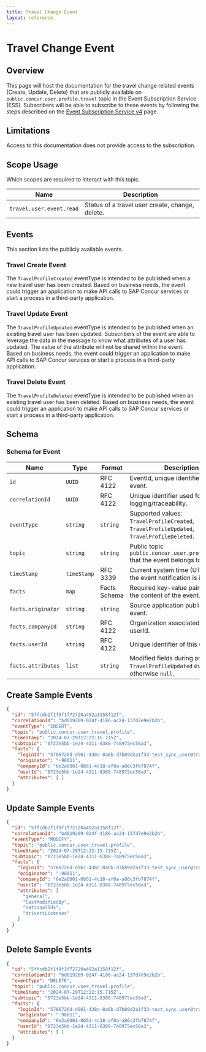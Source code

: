 ```yaml
---
title: Travel Change Event
layout: reference
---
```


# Travel Change Event

## <a name="overview"></a>Overview

This page will host the documentation for the travel change related events (Create, Update, Delete) that are publicly available on `public.concur.user.profile.travel` topic in the Event Subscription Service (ESS). Subscribers will be able to subscribe to these events by following the steps described on the [Event Subscription Service v4](https://developer.concur.com/api-reference/ess/v4.event-subscription.html) page.

## <a name="limitations"></a>Limitations

Access to this documentation does not provide access to the subscription.

## <a name="scope-usage"></a>Scope Usage

Which scopes are required to interact with this topic.

Name|Description
---|---
`travel.user.event.read`|Status of a travel user create, change, delete.

## <a name="events"></a>Events

This section lists the publicly available events.

### <a name="create-travel-event"></a>Travel Create Event
The `TravelProfileCreated` eventType is intended to be published when a new travel user has been created. Based on business needs, the event could trigger an application to make API calls to SAP Concur services or start a process in a third-party application.

### <a name="update-travel-event"></a>Travel Update Event
The `TravelProfileUpdated` eventType is intended to be published when an existing travel user has been updated. Subscribers of the event are able to leverage the data in the message to know what attributes of a user has updated. The value of the attribute will not be shared within the event. Based on business needs, the event could trigger an application to make API calls to SAP Concur services or start a process in a third-party application.

### <a name="delete-travel-event"></a>Travel Delete Event
The `TravelProfileDeleted` eventType is intended to be published when an existing travel user has been deleted. Based on business needs, the event could trigger an application to make API calls to SAP Concur services or start a process in a third-party application.

## <a name="schema"></a>Schema

### <a name="schema-event"></a>Schema for Event

Name|Type|Format|Description
---|---|---|---
`id`|`UUID`|RFC 4122|EventId, unique identifier of this event.
`correlationId`|`UUID`|RFC 4122|Unique identifier used for logging/traceability.
`eventType`|`string`|`string`|Supported values: `TravelProfileCreated`, `TravelProfileUpdated`, `TravelProfileDeleted`.
`topic`|`string`|`string`|Public topic `public.concur.user.profile.travel` that the event belongs to.
`timeStamp`|`timeStamp`|RFC 3339|Current system time (UTC) when the event notification is issued.
`facts`|`map`|Facts Schema|Required key-value pairs providing the content of the event.
`facts.originator`|`string`|`string`|Source application publishing the event.
`facts.companyId`|`string`|RFC 4122|Organization associated with userId.
`facts.userId`|`string`|RFC 4122|Unique identifier of this user object.
`facts.attributes`|`list`|`string`|Modified fields during an `TravelProfileUpdated` event, otherwise `null`.


## <a name="create-sample-events"></a>Create Sample Events

```json
{
  "id": "5ffcdb2f1f9f1f72720a492a1158f12f",
  "correlationId": "bd019209-024f-4186-ac24-137d7e9e2b2b",
  "eventType": "INSERT",
  "topic": "public.concur.user.travel.profile",
  "timeStamp": "2024-07-29T12:22:15.715Z",
  "subtopic": "0723e5bb-1e24-4311-8388-748975ec56a3",
  "facts": {
    "loginId": "5786726d-d961-438c-8a6b-d7b89d2a1f33-test_sync_user@travel-profile-test.com",
    "originator": "-98011",
    "companyId": "6e2a6001-0b51-4c18-af0a-a86c3fb7874f",
    "userId": "0723e5bb-1e24-4311-8388-748975ec56a3",
    "attributes": [ ]
  }
}
```

## <a name="update-sample-events"></a>Update Sample Events

```json
{
  "id": "5ffcdb2f1f9f1f72720a492a1158f12f",
  "correlationId": "bd019209-024f-4186-ac24-137d7e9e2b2b",
  "eventType": "MODIFY",
  "topic": "public.concur.user.travel.profile",
  "timeStamp": "2024-07-29T12:22:15.715Z",
  "subtopic": "0723e5bb-1e24-4311-8388-748975ec56a3",
  "facts": {
    "loginId": "5786726d-d961-438c-8a6b-d7b89d2a1f33-test_sync_user@travel-profile-test.com",
    "originator": "-98011",
    "companyId": "6e2a6001-0b51-4c18-af0a-a86c3fb7874f",
    "userId": "0723e5bb-1e24-4311-8388-748975ec56a3",
    "attributes": [
      "general",
      "lastModifiedBy",
      "nationalIds",
      "driversLicenses"
    ]
  }
}
```

## <a name="create-sample-events"></a>Delete Sample Events

```json
{
  "id": "5ffcdb2f1f9f1f72720a492a1158f12f",
  "correlationId": "bd019209-024f-4186-ac24-137d7e9e2b2b",
  "eventType": "DELETE",
  "topic": "public.concur.user.travel.profile",
  "timeStamp": "2024-07-29T12:22:15.715Z",
  "subtopic": "0723e5bb-1e24-4311-8388-748975ec56a3",
  "facts": {
    "loginId": "5786726d-d961-438c-8a6b-d7b89d2a1f33-test_sync_user@travel-profile-test.com",
    "originator": "-98011",
    "companyId": "6e2a6001-0b51-4c18-af0a-a86c3fb7874f",
    "userId": "0723e5bb-1e24-4311-8388-748975ec56a3",
    "attributes": [ ]
  }
}
```
